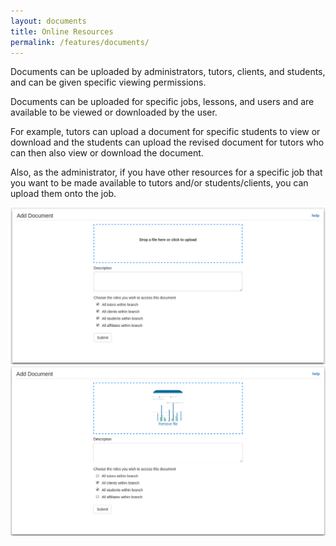 ```yaml
---
layout: documents
title: Online Resources
permalink: /features/documents/
---
```

Documents can be uploaded by administrators, tutors, clients, and students, and can be given specific viewing permissions.

Documents can be uploaded for specific jobs, lessons, and users and are available to be viewed or downloaded by the user.

For example, tutors can upload a document for specific students to view or download and the students can upload the revised document
for tutors who can then also view or download the document.

Also, as the administrator, if you have other resources for a specific job that you want to be made available to tutors and/or
students/clients, you can upload them onto the job.

<a href="/img/features/add-document.png" data-lightbox="lightbox" data-title="Add a document" class="thumbnail" id="add-document">
  <img src="/img/features/add-document.png" alt-text="Adding a document"/>
</a>

<a href="/img/features/added-file.png" data-lightbox="lightbox" data-title="File uploaded" class="thumbnail">
  <img src="/img/features/added-file.png" alt-text="File uploaded"/>
</a>
